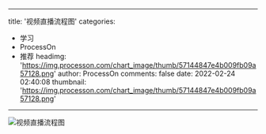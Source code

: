 
---
title: '视频直播流程图'
categories: 
 - 学习
 - ProcessOn
 - 推荐
headimg: 'https://img.processon.com/chart_image/thumb/57144847e4b009fb09a57128.png'
author: ProcessOn
comments: false
date: 2022-02-24 02:40:08
thumbnail: 'https://img.processon.com/chart_image/thumb/57144847e4b009fb09a57128.png'
---

<div>   
<img class="thumb" alt="视频直播流程图" src="https://img.processon.com/chart_image/thumb/57144847e4b009fb09a57128.png" referrerpolicy="no-referrer">
<p></p>  
</div>
            